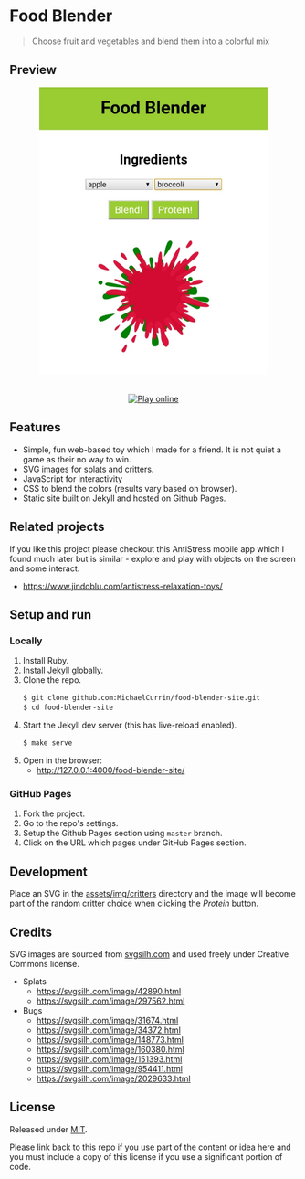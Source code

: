 # Food Blender
> Choose fruit and vegetables and blend them into a colorful mix


## Preview

<div align="center">
    <a href="https://michaelcurrin.github.io/food-blender-site/">
        <img src="/sample-1.jpg" alt="Sample screenshot" title="Sample screenshot" width="400" />
    </a>
</div>

<br>

<div align="center">

[![Play online](https://img.shields.io/badge/Play_online_🎮-2ea44f?style=for-the-badge)](https://michaelcurrin.github.io/food-blender-site/)

</div>


## Features

- Simple, fun web-based toy which I made for a friend. It is not quiet a game as their no way to win.
- SVG images for splats and critters.
- JavaScript for interactivity
- CSS to blend the colors (results vary based on browser).
- Static site built on Jekyll and hosted on Github Pages.


## Related projects

If you like this project please checkout this AntiStress mobile app which I found much later but is similar - explore and play with objects on the screen and some interact.

- https://www.jindoblu.com/antistress-relaxation-toys/


## Setup and run

### Locally

1. Install Ruby.
1. Install [Jekyll](https://jekyllrb.com/) globally.
1. Clone the repo.
    ```bash
    $ git clone github.com:MichaelCurrin/food-blender-site.git
    $ cd food-blender-site
    ```
1. Start the Jekyll dev server (this has live-reload enabled).
    ```bash
    $ make serve
    ```
1. Open in the browser:
    - http://127.0.0.1:4000/food-blender-site/

### GitHub Pages

1. Fork the project.
2. Go to the repo's settings.
3. Setup the Github Pages section using `master` branch.
4. Click on the URL which pages under GitHub Pages section.


## Development

Place an SVG in the [assets/img/critters](/assets/img/critters/) directory and the image will become part of the random critter choice when clicking the _Protein_ button.


## Credits

SVG images are sourced from [svgsilh.com](https://svgsilh.com) and used freely under Creative Commons license.

- Splats
    - https://svgsilh.com/image/42890.html
    - https://svgsilh.com/image/297562.html
- Bugs
    - https://svgsilh.com/image/31674.html
    - https://svgsilh.com/image/34372.html
    - https://svgsilh.com/image/148773.html
    - https://svgsilh.com/image/160380.html
    - https://svgsilh.com/image/151393.html
    - https://svgsilh.com/image/954411.html
    - https://svgsilh.com/image/2029633.html


## License

Released under [MIT](/LICENSE).

Please link back to this repo if you use part of the content or idea here and you must include a copy of this license if you use a significant portion of code.

